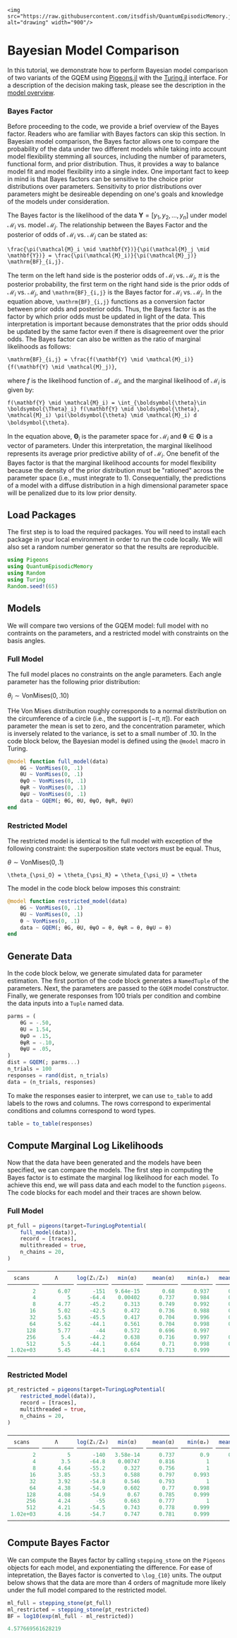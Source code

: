 ```@raw html
<img src="https://raw.githubusercontent.com/itsdfish/QuantumEpisodicMemory.jl/refs/heads/main/docs/logo/logo_readme.png" alt="drawing" width="900"/>
```

# Bayesian Model Comparison

In this tutorial, we demonstrate how to perform Bayesian model comparison of two variants of the GQEM using [Pigeons.jl](https://github.com/Julia-Tempering/Pigeons.jl) with the [Turing.jl](https://turinglang.org/) interface. 
For a description of the decision making task, please see the description in the [model overview](https://itsdfish.github.io/TrueAndErrorModels.jl/dev/overview/). 

### Bayes Factor 

Before proceeding to the code, we provide a brief overview of the Bayes factor. Readers who are familiar with Bayes factors can skip this section. In Bayesian model comparison, the Bayes factor allows one to compare the probability of the data under two different models while taking into account model flexibility stemming all sources, including the number of parameters, functional form, and prior distribution. Thus, it provides a way to balance model fit and model flexibility into a single index. One important fact to keep in mind is that Bayes factors can be sensitive to the choice prior distributions over parameters. Sensitivity to prior distributions over parameters might be desireable depending on one's goals and knowledge of the models under consideration. 

The Bayes factor is the likelihood of the data $\mathbf{Y} = \left[y_1,y_2, \dots, y_n\right]$ under model $\mathcal{M}_i$ vs. model $\mathcal{M}_j$. The relationship between the Bayes Factor and the posterior of odds of $\mathcal{M}_i$ vs. $\mathcal{M}_j$ can be stated as:

``\frac{\pi(\mathcal{M}_i \mid \mathbf{Y})}{\pi(\mathcal{M}_j \mid \mathbf{Y})} = \frac{\pi(\mathcal{M}_i)}{\pi(\mathcal{M}_j)} \mathrm{BF}_{i,j}.``

The term on the left hand side is the posterior odds of $\mathcal{M}_i$ vs. $\mathcal{M}_j$, $\pi$ is the posterior probability, the first term on the right hand side is the prior odds of $\mathcal{M}_i$ vs. $\mathcal{M}_j$, and ``\mathrm{BF}_{i,j}`` is the Bayes factor for $\mathcal{M}_i$ vs. $\mathcal{M}_j$.  In the equation above, ``\mathrm{BF}_{i,j}`` functions as a conversion factor between prior odds and posterior odds. Thus,  the Bayes factor is as the factor by which prior odds must be updated in light of the data. This interpretation is important because demonstrates that the prior odds should be updated by the same factor even if there is disagreement over the prior odds. The Bayes factor can also be written as the ratio of marginal likelihoods as follows: 

``\mathrm{BF}_{i,j} = \frac{f(\mathbf{Y} \mid \mathcal{M}_i)}{f(\mathbf{Y} \mid \mathcal{M}_j)}``,

where $f$ is the likelihood function of $\mathcal{M}_i$, and the marginal likelihood of $\mathcal{M}_i$ is given by:

``f(\mathbf{Y} \mid \mathcal{M}_i) = \int_{\boldsymbol{\theta}\in \boldsymbol{\Theta}_i} f(\mathbf{Y} \mid \boldsymbol{\theta}, \mathcal{M}_i) \pi(\boldsymbol{\theta} \mid \mathcal{M}_i) d \boldsymbol{\theta}``.

In the equation above, $\boldsymbol{\Theta}_i$ is the parameter space for $\mathcal{M}_i$ and $\boldsymbol{\theta} \in \boldsymbol{\Theta}$ is a vector of parameters. Under this interpretation, the marginal likelihood represents its average prior predictive ability of of $\mathcal{M}_i$. One benefit of the Bayes factor is that the marginal likelihood accounts for model flexibility because the density of the prior distribution must be "rationed" across the parameter space (i.e., must integrate to 1). Consequentially, the predictions of a model with a diffuse distribution in a high dimensional parameter space will be penalized due to its low prior density. 

## Load Packages

The first step is to load the required packages. You will need to install each package in your local
environment in order to run the code locally. We will also set a random number generator so that the results are reproducible.

```julia
using Pigeons
using QuantumEpisodicMemory
using Random
using Turing
Random.seed!(65)
```

## Models

We will compare two versions of the GQEM model: full model with no contraints on the parameters, and a restricted model with constraints on the basis angles.

### Full Model 

The full model places no constraints on the angle parameters. Each angle parameter has the following prior distribution:

$\theta_i \sim \mathrm{VonMises(0, .10)}$

THe Von Mises distribution roughly corresponds to a normal distribution on the circumference of a circle (i.e., the support is $[-\pi, \pi]$). For each parameter the mean is set to zero, and the concentration parameter, which is inversely related to the variance, is set to a small number of $.10$. In the code block below, the Bayesian model is defined using the `@model` macro in Turing. 

```julia
@model function full_model(data)
    θG ~ VonMises(0, .1)
    θU ~ VonMises(0, .1)
    θψO ~ VonMises(0, .1)
    θψR ~ VonMises(0, .1)
    θψU ~ VonMises(0, .1)
    data ~ GQEM(; θG, θU, θψO, θψR, θψU)
end
```
### Restricted Model 

The restricted model is identical to the full model with exception of the following constraint: the superposition state vectors must be equal. Thus,

$\theta \sim \mathrm{VonMises}(0, .1)$

``\theta_{\psi_O} = \theta_{\psi_R} = \theta_{\psi_U} = \theta``

The model in the code block below imposes this constraint:
```julia
@model function restricted_model(data)
    θG ~ VonMises(0, .1)
    θU ~ VonMises(0, .1)
    θ ~ VonMises(0, .1)
    data ~ GQEM(; θG, θU, θψO = θ, θψR = θ, θψU = θ)
end
```

## Generate Data

In the code block below, we generate simulated data for parameter estimation. The first portion of the code block generates a `NamedTuple` of the parameters. Next, the parameters are passed to the `GQEM` model constructor. Finally, we generate responses from 100 trials per condition and combine the data inputs into a `Tuple` named data. 

```julia
parms = (
    θG = -.50,
    θU = 1.54,
    θψO = .15,
    θψR = -.10,
    θψU = .05,
)
dist = GQEM(; parms...)
n_trials = 100
responses = rand(dist, n_trials)
data = (n_trials, responses)
```

To make the responses easier to interpret, we can use `to_table` to add labels to the rows and columns. The rows correspond to experimental conditions and columns correspond to word types.

```julia 
table = to_table(responses)
```

## Compute Marginal Log Likelihoods 

Now that the data have been generated and the models have been specified, we can compare the models. The first step in computing the Bayes factor is to estimate the marginal log likelihood for each model. To achieve this end, we will pass data and each model to the function `pigeons`. The code blocks for each model and their traces are shown below.

### Full Model

```julia
pt_full = pigeons(target=TuringLogPotential(
    full_model(data)), 
    record = [traces], 
    multithreaded = true, 
    n_chains = 20,
)
```

```julia
────────────────────────────────────────────────────────────────────────────
  scans        Λ      log(Z₁/Z₀)   min(α)     mean(α)    min(αₑ)   mean(αₑ) 
────────── ────────── ────────── ────────── ────────── ────────── ──────────
        2       6.07       -151   9.64e-15       0.68      0.937      0.993 
        4          5      -64.4    0.00402      0.737      0.984      0.999 
        8       4.77      -45.2      0.313      0.749      0.992      0.999 
       16       5.02      -42.5      0.472      0.736      0.988      0.999 
       32       5.63      -45.5      0.417      0.704      0.996      0.999 
       64       5.62      -44.1      0.561      0.704      0.998      0.999 
      128       5.77        -44      0.572      0.696      0.997          1 
      256        5.4      -44.2      0.638      0.716      0.997      0.999 
      512        5.5      -44.1      0.664       0.71      0.998      0.999 
 1.02e+03       5.45      -44.1      0.674      0.713      0.999          1 
────────────────────────────────────────────────────────────────────────────
```

### Restricted Model

```julia
pt_restricted = pigeons(target=TuringLogPotential(
    restricted_model(data)), 
    record = [traces], 
    multithreaded = true, 
    n_chains = 20,
)
```

```julia
────────────────────────────────────────────────────────────────────────────
  scans        Λ      log(Z₁/Z₀)   min(α)     mean(α)    min(αₑ)   mean(αₑ) 
────────── ────────── ────────── ────────── ────────── ────────── ──────────
        2          5       -140   3.58e-14      0.737        0.9      0.995 
        4        3.5      -64.8    0.00747      0.816          1          1 
        8       4.64      -55.2      0.327      0.756          1          1 
       16       3.85      -53.3      0.588      0.797      0.993          1 
       32       3.92      -54.8      0.546      0.793          1          1 
       64       4.38      -54.9      0.602       0.77      0.998          1 
      128       4.08      -54.9       0.67      0.785      0.999          1 
      256       4.24        -55      0.663      0.777          1          1 
      512       4.21      -54.5      0.743      0.778      0.999          1 
 1.02e+03       4.16      -54.7      0.747      0.781      0.999          1 
────────────────────────────────────────────────────────────────────────────
```

## Compute Bayes Factor

We can compute the Bayes factor by calling `stepping_stone` on the `Pigeons` objects for each model, and exponentiating the difference. For ease of intepretation, the Bayes factor is converted to ``\log_{10}`` units. The output below shows that the data are more than 4 orders of magnitude more likely under the full model compared to the restricted model. 

```julia
ml_full = stepping_stone(pt_full)
ml_restricted = stepping_stone(pt_restricted)
BF = log10(exp(ml_full - ml_restricted))
```
```julia
4.577669561628219
```